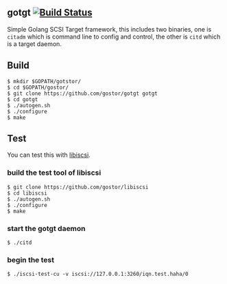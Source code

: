 ## gotgt [![Build Status](https://travis-ci.org/gostor/gotgt.svg)](https://travis-ci.org/gostor/gotgt)

Simple Golang SCSI Target framework, this includes two binaries, one is `citadm` which is command line to config and control, the other is `citd` which is a target daemon.

## Build

```
$ mkdir $GOPATH/gotstor/
$ cd $GOPATH/gostor/
$ git clone https://github.com/gostor/gotgt gotgt
$ cd gotgt
$ ./autogen.sh
$ ./configure
$ make
```

## Test

You can test this with [libiscsi](https://github.com/gostor/libiscsi).

### build the test tool of libiscsi

```
$ git clone https://github.com/gostor/libiscsi
$ cd libiscsi
$ ./autogen.sh
$ ./configure
$ make
```

### start the gotgt daemon

```
$ ./citd
```

### begin the test

```
$ ./iscsi-test-cu -v iscsi://127.0.0.1:3260/iqn.test.haha/0
```

